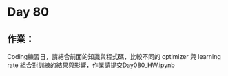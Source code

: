 # Day 80

## 作業：
Coding練習日，請結合前面的知識與程式碼，比較不同的 optimizer 與 learning rate 組合對訓練的結果與影響，作業請提交Day080_HW.ipynb
